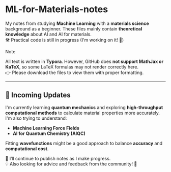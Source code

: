 # ML-for-Materials-notes

My notes from studying **Machine Learning** with a **materials science** background as a beginner. These files mainly contain **theoretical knowledge** about AI and AI for materials.  
🛠️ Practical code is still in progress (I'm working on it! 🥹)

> [!NOTE]
>
> All text is written in **Typora**. However, GitHub does **not support MathJax or KaTeX**, so some LaTeX formulas may not render correctly here.  
> 👉 Please download the files to view them with proper formatting.

---

## 🔄 Incoming Updates

I'm currently learning **quantum mechanics** and exploring **high-throughput computational methods** to calculate material properties more accurately. I'm also trying to understand:

- **Machine Learning Force Fields**
- **AI for Quantum Chemistry (AIQC)**

Fitting **wavefunctions** might be a good approach to balance **accuracy** and **computational cost**.

📌 I’ll continue to publish notes as I make progress.  
💡 Also looking for advice and feedback from the community! 🥰

